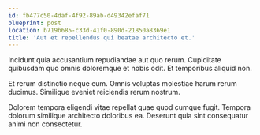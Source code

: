 ```yaml
---
id: fb477c50-4daf-4f92-89ab-d49342efaf71
blueprint: post
location: b719b685-c33d-41f0-890d-21850a8369e1
title: 'Aut et repellendus qui beatae architecto et.'
---
```

Incidunt quia accusantium repudiandae aut quo rerum. Cupiditate quibusdam quo omnis doloremque et nobis odit. Et temporibus aliquid non.

Et rerum distinctio neque eum. Omnis voluptas molestiae harum rerum ducimus. Similique eveniet reiciendis rerum nostrum.

Dolorem tempora eligendi vitae repellat quae quod cumque fugit. Tempora dolorum similique architecto doloribus ea. Deserunt quia sint consequatur animi non consectetur.